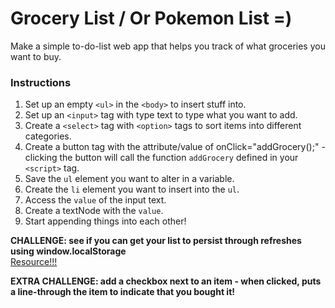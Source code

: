 # Grocery List / Or Pokemon List =)
Make a simple to-do-list web app that helps you track of what groceries you want to buy.


### Instructions
1) Set up an empty `<ul>` in the `<body>` to insert stuff into. <br>
2) Set up an `<input>` tag with type text to type what you want to add. <br>
3) Create a `<select>` tag with `<option>` tags to sort items into different categories. <br>
4) Create a button tag with the attribute/value of onClick="addGrocery();" - clicking the button will call the function `addGrocery` defined in your `<script>` tag. <br>
5) Save the `ul` element you want to alter in a variable. <br>
6) Create the `li` element you want to insert into the `ul`. <br>
7) Access the `value` of the input text. <br>
8) Create a textNode with the `value`. <br>
9) Start appending things into each other!

**CHALLENGE: see if you can get your list to persist through refreshes using window.localStorage** <br>
[Resource!!!](https://developer.mozilla.org/en-US/docs/Web/API/Window/localStorage)

**EXTRA CHALLENGE: add a checkbox next to an item - when clicked, puts a line-through the item to indicate that you bought it!**
